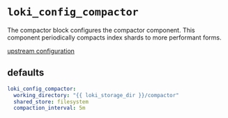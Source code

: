 
# `loki_config_compactor`

The compactor block configures the compactor component. This component periodically compacts index shards to more performant forms.

[upstream configuration](https://grafana.com/docs/loki/latest/configuration/#compactor_config)

## defaults

```yaml
loki_config_compactor:
  working_directory: "{{ loki_storage_dir }}/compactor"
  shared_store: filesystem
  compaction_interval: 5m
```
